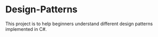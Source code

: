 # Design-Patterns


This project is to help beginners understand different design patterns implemented in C#.